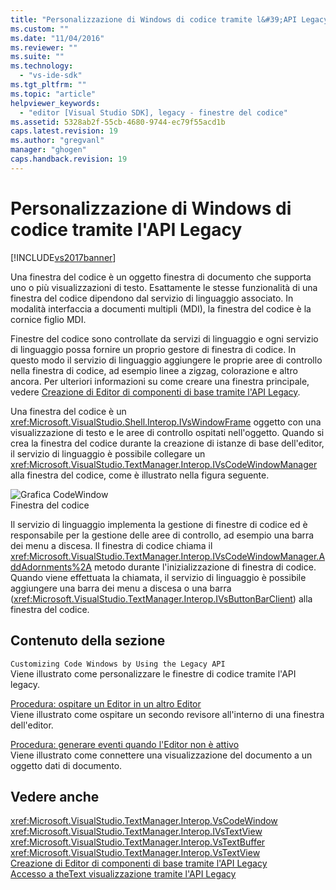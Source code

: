 ```yaml
---
title: "Personalizzazione di Windows di codice tramite l&#39;API Legacy | Microsoft Docs"
ms.custom: ""
ms.date: "11/04/2016"
ms.reviewer: ""
ms.suite: ""
ms.technology: 
  - "vs-ide-sdk"
ms.tgt_pltfrm: ""
ms.topic: "article"
helpviewer_keywords: 
  - "editor [Visual Studio SDK], legacy - finestre del codice"
ms.assetid: 5328ab2f-55cb-4680-9744-ec79f55acd1b
caps.latest.revision: 19
ms.author: "gregvanl"
manager: "ghogen"
caps.handback.revision: 19
---
```

# Personalizzazione di Windows di codice tramite l&#39;API Legacy
[!INCLUDE[vs2017banner](../code-quality/includes/vs2017banner.md)]

Una finestra del codice è un oggetto finestra di documento che supporta uno o più visualizzazioni di testo. Esattamente le stesse funzionalità di una finestra del codice dipendono dal servizio di linguaggio associato. In modalità interfaccia a documenti multipli \(MDI\), la finestra del codice è la cornice figlio MDI.  
  
 Finestre del codice sono controllate da servizi di linguaggio e ogni servizio di linguaggio possa fornire un proprio gestore di finestra di codice. In questo modo il servizio di linguaggio aggiungere le proprie aree di controllo nella finestra di codice, ad esempio linee a zigzag, colorazione e altro ancora. Per ulteriori informazioni su come creare una finestra principale, vedere [Creazione di Editor di componenti di base tramite l'API Legacy](../extensibility/instantiating-the-core-editor-by-using-the-legacy-api.md).  
  
 Una finestra del codice è un <xref:Microsoft.VisualStudio.Shell.Interop.IVsWindowFrame> oggetto con una visualizzazione di testo e le aree di controllo ospitati nell'oggetto. Quando si crea la finestra del codice durante la creazione di istanze di base dell'editor, il servizio di linguaggio è possibile collegare un <xref:Microsoft.VisualStudio.TextManager.Interop.IVsCodeWindowManager> alla finestra del codice, come è illustrato nella figura seguente.  
  
 ![Grafica CodeWindow](~/docs/extensibility/media/vscodewindow.gif "vscodewindow")  
Finestra del codice  
  
 Il servizio di linguaggio implementa la gestione di finestre di codice ed è responsabile per la gestione delle aree di controllo, ad esempio una barra dei menu a discesa. Il finestra di codice chiama il <xref:Microsoft.VisualStudio.TextManager.Interop.IVsCodeWindowManager.AddAdornments%2A> metodo durante l'inizializzazione di finestra di codice. Quando viene effettuata la chiamata, il servizio di linguaggio è possibile aggiungere una barra dei menu a discesa o una barra \(<xref:Microsoft.VisualStudio.TextManager.Interop.IVsButtonBarClient>\) alla finestra del codice.  
  
## Contenuto della sezione  
 `Customizing Code Windows by Using the Legacy API`  
 Viene illustrato come personalizzare le finestre di codice tramite l'API legacy.  
  
 [Procedura: ospitare un Editor in un altro Editor](../extensibility/how-to-host-an-editor-in-another-editor.md)  
 Viene illustrato come ospitare un secondo revisore all'interno di una finestra dell'editor.  
  
 [Procedura: generare eventi quando l'Editor non è attivo](../extensibility/how-to-fire-events-when-the-editor-loses-focus.md)  
 Viene illustrato come connettere una visualizzazione del documento a un oggetto dati di documento.  
  
## Vedere anche  
 <xref:Microsoft.VisualStudio.TextManager.Interop.VsCodeWindow>   
 <xref:Microsoft.VisualStudio.TextManager.Interop.IVsTextView>   
 <xref:Microsoft.VisualStudio.TextManager.Interop.VsTextBuffer>   
 <xref:Microsoft.VisualStudio.TextManager.Interop.VsTextView>   
 [Creazione di Editor di componenti di base tramite l'API Legacy](../extensibility/instantiating-the-core-editor-by-using-the-legacy-api.md)   
 [Accesso a theText visualizzazione tramite l'API Legacy](../extensibility/accessing-thetext-view-by-using-the-legacy-api.md)